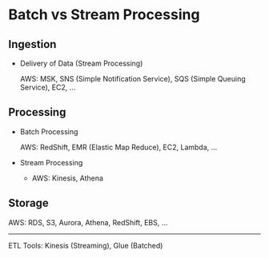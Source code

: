 # Batch vs Stream Processing

## Ingestion

- Delivery of Data (Stream Processing)

  AWS: MSK, SNS (Simple Notification Service), SQS (Simple Queuing Service), EC2, ...

## Processing

- Batch Processing

  AWS: RedShift, EMR (Elastic Map Reduce), EC2, Lambda, ...

- Stream Processing

  - AWS: Kinesis, Athena

## Storage

  AWS: RDS, S3, Aurora, Athena, RedShift, EBS, ...

---

ETL Tools: Kinesis (Streaming), Glue (Batched)
